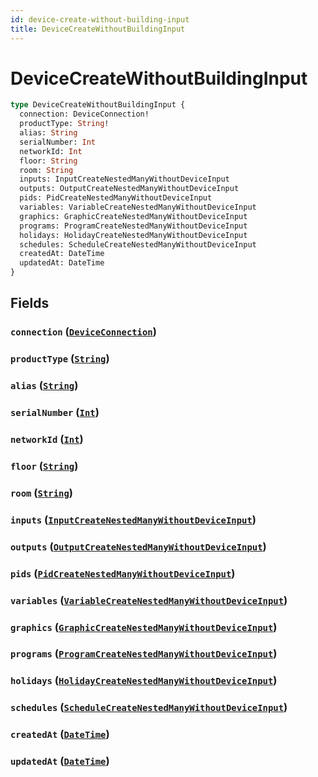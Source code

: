 ```yaml
---
id: device-create-without-building-input
title: DeviceCreateWithoutBuildingInput
---
```


 # DeviceCreateWithoutBuildingInput





```graphql
type DeviceCreateWithoutBuildingInput {
  connection: DeviceConnection!
  productType: String!
  alias: String
  serialNumber: Int
  networkId: Int
  floor: String
  room: String
  inputs: InputCreateNestedManyWithoutDeviceInput
  outputs: OutputCreateNestedManyWithoutDeviceInput
  pids: PidCreateNestedManyWithoutDeviceInput
  variables: VariableCreateNestedManyWithoutDeviceInput
  graphics: GraphicCreateNestedManyWithoutDeviceInput
  programs: ProgramCreateNestedManyWithoutDeviceInput
  holidays: HolidayCreateNestedManyWithoutDeviceInput
  schedules: ScheduleCreateNestedManyWithoutDeviceInput
  createdAt: DateTime
  updatedAt: DateTime
}
```


## Fields

### `connection` ([`DeviceConnection`](/enums/device-connection))




### `productType` ([`String`](/scalars/string))




### `alias` ([`String`](/scalars/string))




### `serialNumber` ([`Int`](/scalars/int))




### `networkId` ([`Int`](/scalars/int))




### `floor` ([`String`](/scalars/string))




### `room` ([`String`](/scalars/string))




### `inputs` ([`InputCreateNestedManyWithoutDeviceInput`](/inputs/input-create-nested-many-without-device-input))




### `outputs` ([`OutputCreateNestedManyWithoutDeviceInput`](/inputs/output-create-nested-many-without-device-input))




### `pids` ([`PidCreateNestedManyWithoutDeviceInput`](/inputs/pid-create-nested-many-without-device-input))




### `variables` ([`VariableCreateNestedManyWithoutDeviceInput`](/inputs/variable-create-nested-many-without-device-input))




### `graphics` ([`GraphicCreateNestedManyWithoutDeviceInput`](/inputs/graphic-create-nested-many-without-device-input))




### `programs` ([`ProgramCreateNestedManyWithoutDeviceInput`](/inputs/program-create-nested-many-without-device-input))




### `holidays` ([`HolidayCreateNestedManyWithoutDeviceInput`](/inputs/holiday-create-nested-many-without-device-input))




### `schedules` ([`ScheduleCreateNestedManyWithoutDeviceInput`](/inputs/schedule-create-nested-many-without-device-input))




### `createdAt` ([`DateTime`](/scalars/date-time))




### `updatedAt` ([`DateTime`](/scalars/date-time))






